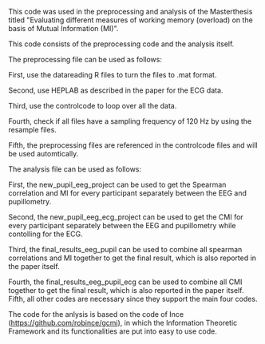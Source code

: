 This code was used in the preprocessing and analysis of the Masterthesis titled "Evaluating different measures of working memory (overload) on the basis of Mutual Information (MI)".

This code consists of the preprocessing code and the analysis itself. 

The preprocessing file can be used as follows: 

  First, use the datareading R files to turn the files to .mat format. 
  
  Second, use HEPLAB as described in the paper for the ECG data.
  
  Third, use the controlcode to loop over all the data. 
  
  Fourth, check if all files have a sampling frequency of 120 Hz by using the resample files. 
  
  Fifth, the preprocessing files are referenced in the controlcode files and will be used automtically. 

The analysis file can be used as follows:

  First, the new_pupil_eeg_project can be used to get the Spearman correlation and MI for every participant separately between the EEG and pupillometry.
  
  Second, the new_pupil_eeg_ecg_project can be used to get the CMI for every participant separately between the EEG and pupillometry while contolling for the ECG.
  
  Third, the final_results_eeg_pupil can be used to combine all spearman correlations and MI together to get the final result, which is also reported in the paper       itself.
  
  Fourth, the final_results_eeg_pupil_ecg can be used to combine all CMI together to get the final result, which is also reported in the paper itself. 
  Fifth, all other codes are necessary since they support the main four codes. 

The code for the anlysis is based on the code of Ince (https://github.com/robince/gcmi), in which the Information Theoretic Framework and its functionalities are put into easy to use code. 
